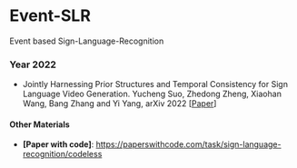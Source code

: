 # Event-SLR
Event based Sign-Language-Recognition



### Year 2022 
* Jointly Harnessing Prior Structures and Temporal Consistency for Sign Language Video Generation. Yucheng Suo, Zhedong Zheng, Xiaohan Wang, Bang Zhang and Yi Yang,  arXiv 2022 
[[Paper](https://arxiv.org/pdf/2207.03714.pdf)]



































#### Other Materials 
* **[Paper with code]**: https://paperswithcode.com/task/sign-language-recognition/codeless  




